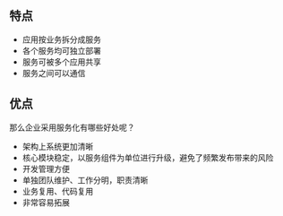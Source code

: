 ## 特点
- 应用按业务拆分成服务
- 各个服务均可独立部署
- 服务可被多个应用共享
- 服务之间可以通信

## 优点
那么企业采用服务化有哪些好处呢？

- 架构上系统更加清晰
- 核心模块稳定，以服务组件为单位进行升级，避免了频繁发布带来的风险
- 开发管理方便
- 单独团队维护、工作分明，职责清晰
- 业务复用、代码复用
- 非常容易拓展